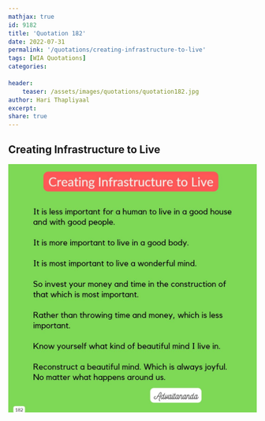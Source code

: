 ```yaml
---
mathjax: true
id: 9182
title: 'Quotation 182'
date: 2022-07-31
permalink: '/quotations/creating-infrastructure-to-live'
tags: [WIA Quotations] 
categories: 

header:
    teaser: /assets/images/quotations/quotation182.jpg
author: Hari Thapliyaal 
excerpt:
share: true 
---
```


## Creating Infrastructure to Live

![Creating Infrastructure to Live](/assets/images/quotations/quotation182.jpg)
